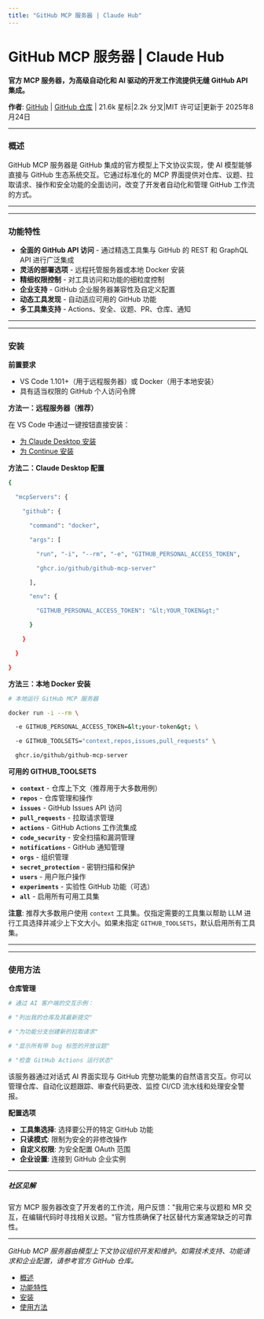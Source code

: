 ```yaml
---
title: "GitHub MCP 服务器 | Claude Hub"
---
```


# GitHub MCP 服务器 | Claude Hub

**官方 MCP 服务器，为高级自动化和 AI 驱动的开发工作流提供无缝 GitHub API 集成。**

**作者**: [GitHub](https://github.com/github)  |  [GitHub 仓库](https://github.com/github/github-mcp-server)  |  21.6k 星标|2.2k 分叉|MIT 许可证|更新于 2025年8月24日

* * *

### 概述[​](#overview "Direct link to 概述")

GitHub MCP 服务器是 GitHub 集成的官方模型上下文协议实现，使 AI 模型能够直接与 GitHub 生态系统交互。它通过标准化的 MCP 界面提供对仓库、议题、拉取请求、操作和安全功能的全面访问，改变了开发者自动化和管理 GitHub 工作流的方式。

* * *

* * *

### 功能特性[​](#features "Direct link to 功能特性")

-   **全面的 GitHub API 访问** - 通过精选工具集与 GitHub 的 REST 和 GraphQL API 进行广泛集成
-   **灵活的部署选项** - 远程托管服务器或本地 Docker 安装
-   **精细权限控制** - 对工具访问和功能的细粒度控制
-   **企业支持** - GitHub 企业服务器兼容性及自定义配置
-   **动态工具发现** - 自动适应可用的 GitHub 功能
-   **多工具集支持** - Actions、安全、议题、PR、仓库、通知

* * *

* * *

### 安装[​](#installation "Direct link to 安装")

**前置要求**

-   VS Code 1.101+（用于远程服务器）或 Docker（用于本地安装）
-   具有适当权限的 GitHub 个人访问令牌

**方法一：远程服务器（推荐）**

在 VS Code 中通过一键按钮直接安装：

-   [为 Claude Desktop 安装](vscode:extension/modelcontextprotocol.servers)
-   [为 Continue 安装](vscode:extension/modelcontextprotocol.servers)

**方法二：Claude Desktop 配置**

```bash
{

  "mcpServers": {

    "github": {

      "command": "docker",

      "args": [

        "run", "-i", "--rm", "-e", "GITHUB_PERSONAL_ACCESS_TOKEN",

        "ghcr.io/github/github-mcp-server"

      ],

      "env": {

        "GITHUB_PERSONAL_ACCESS_TOKEN": "&lt;YOUR_TOKEN&gt;"

      }

    }

  }

}

```

**方法三：本地 Docker 安装**

```bash
# 本地运行 GitHub MCP 服务器

docker run -i --rm \

  -e GITHUB_PERSONAL_ACCESS_TOKEN=&lt;your-token&gt; \

  -e GITHUB_TOOLSETS="context,repos,issues,pull_requests" \

  ghcr.io/github/github-mcp-server

```

**可用的 GITHUB_TOOLSETS**

-   **`context`** - 仓库上下文（推荐用于大多数用例）
-   **`repos`** - 仓库管理和操作
-   **`issues`** - GitHub Issues API 访问
-   **`pull_requests`** - 拉取请求管理
-   **`actions`** - GitHub Actions 工作流集成
-   **`code_security`** - 安全扫描和漏洞管理
-   **`notifications`** - GitHub 通知管理
-   **`orgs`** - 组织管理
-   **`secret_protection`** - 密钥扫描和保护
-   **`users`** - 用户账户操作
-   **`experiments`** - 实验性 GitHub 功能（可选）
-   **`all`** - 启用所有可用工具集

**注意**: 推荐大多数用户使用 `context` 工具集。仅指定需要的工具集以帮助 LLM 进行工具选择并减少上下文大小。如果未指定 `GITHUB_TOOLSETS`，默认启用所有工具集。

* * *

* * *

### 使用方法[​](#usage "Direct link to 使用方法")

**仓库管理**

```bash
# 通过 AI 客户端的交互示例：

# "列出我的仓库及其最新提交"

# "为功能分支创建新的拉取请求"

# "显示所有带 bug 标签的开放议题"

# "检查 GitHub Actions 运行状态"

```

该服务器通过对话式 AI 界面实现与 GitHub 完整功能集的自然语言交互。你可以管理仓库、自动化议题跟踪、审查代码更改、监控 CI/CD 流水线和处理安全警报。

**配置选项**

-   **工具集选择**: 选择要公开的特定 GitHub 功能
-   **只读模式**: 限制为安全的非修改操作
-   **自定义权限**: 为安全配置 OAuth 范围
-   **企业设置**: 连接到 GitHub 企业实例

* * *

##### 社区见解

官方 MCP 服务器改变了开发者的工作流，用户反馈："我用它来与议题和 MR 交互，在编辑代码时寻找相关议题。"官方性质确保了社区替代方案通常缺乏的可靠性。


* * *

*GitHub MCP 服务器由模型上下文协议组织开发和维护。如需技术支持、功能请求和企业配置，请参考官方 GitHub 仓库。*

-   [概述](#overview)
-   [功能特性](#features)
-   [安装](#installation)
-   [使用方法](#usage)